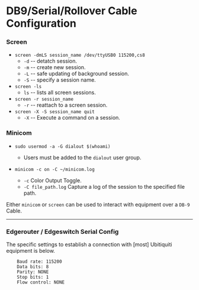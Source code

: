 # DB9/Serial/Rollover Cable Configuration

<!-- Use `screen` or `minicom` instead of system's `shell` to interact with a `DB-9`/`rollover`/`console` cable. -->

### Screen

-   `screen -dmLS session_name /dev/ttyUSB0 115200,cs8`
    -   `-d` -- detatch session.
    -   `-m` -- create new session.
    -   `-L` -- safe updating of background session.
    -   `-S` -- specify a session name.
-   `screen -ls`
    -   `ls` -- lists all screen sessions.
-   `screen -r session_name`
    -   `-r` -- reattach to a screen session.
-   `screen -X -S session_name quit`
    -   `-X` -- Execute a command on a session.

### Minicom

-   `sudo usermod -a -G dialout $(whoami)`

    -   Users must be added to the `dialout` user group.

-   `minicom -c on -C ~/minicom.log`
    -   `-c` Color Output Toggle.
    -   `-C file_path.log` Capture a log of the session to the specified file path.

Either `minicom` or `screen` can be used to interact with equipment over a `DB-9` Cable.

* * *

### Edgerouter / Edgeswitch Serial Config

The specific settings to establish a connection with [most] Ubitiquiti equipment is below.

        Baud rate: 115200
        Data bits: 8
        Parity: NONE
        Stop bits: 1
        Flow control: NONE
